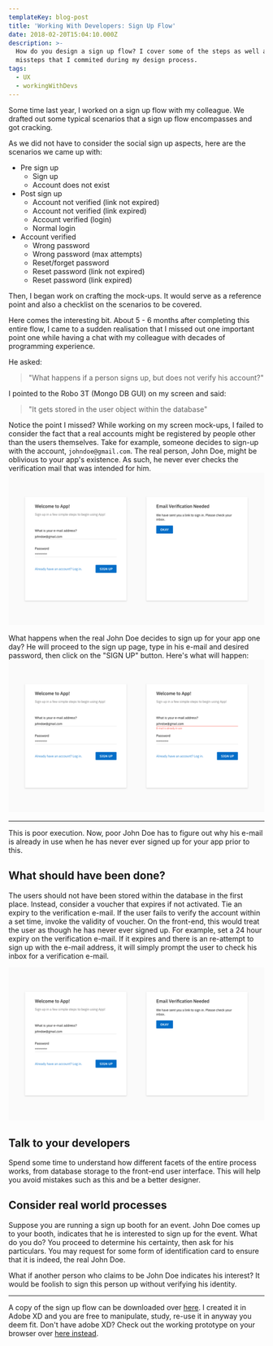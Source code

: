 ```yaml
---
templateKey: blog-post
title: 'Working With Developers: Sign Up Flow'
date: 2018-02-20T15:04:10.000Z
description: >-
  How do you design a sign up flow? I cover some of the steps as well as
  missteps that I commited during my design process.
tags:
  - UX
  - workingWithDevs
---
```

Some time last year, I worked on a sign up flow with my colleague. We drafted out some typical scenarios that a sign up flow encompasses and got cracking.

As we did not have to consider the social sign up aspects, here are the scenarios we came up with: 

* Pre sign up
  * Sign up 
  * Account does not exist
* Post sign up
  * Account not verified (link not expired)
  * Account not verified (link expired)
  * Account verified (login)
  * Normal login
* Account verified
  * Wrong password
  * Wrong password (max attempts)
  * Reset/forget password
  * Reset password (link not expired)
  * Reset password (link expired)

Then, I began work on crafting the mock-ups. It would serve as a reference point and also a checklist on the scenarios to be covered.

Here comes the interesting bit. About 5 - 6 months after completing this entire flow, I came to a sudden realisation that I missed out one important point one while having a chat with my colleague with decades of programming experience.

He asked:

> "What happens if a person signs up, but does not verify his account?" 

 I pointed to the Robo 3T (Mongo DB GUI) on my screen and said:

> "It gets stored in the user object within the database"

Notice the point I missed? While working on my screen mock-ups, I failed to consider the fact that a real accounts might be registered by people other than the users themselves. Take for example, someone decides to sign-up with the account, `johndoe@gmail.com`. The real person, John Doe, might be oblivious to your app's existence. As such, he never ever checks the verification mail that was intended for him.
![signup_badexample](../../../static/img/signup_sample__bad_example.png)

What happens when the real John Doe decides to sign up for your app one day? He will proceed to the sign up page, type in his e-mail and desired password, then click on the "SIGN UP" button. Here's what will happen:
![signup_badexample1](../../../static/img/signup_sample__bad_example_1.png)

- - -

This is poor execution. Now, poor John Doe has to figure out why his e-mail is already in use when he has never ever signed up for your app prior to this.

## What should have been done?

The users should not have been stored within the database in the first place. Instead, consider a voucher that expires if not activated. Tie an expiry to the verification e-mail. If the user fails to verify the account within a set time, invoke the validity of voucher. On the front-end, this would treat the user as though he has never ever signed up. For example, set a 24 hour expiry on the verification e-mail. If it expires and there is an re-attempt to sign up with the e-mail address, it will simply prompt the user to check his inbox for a verification e-mail.

![signup_badexample](../../../static/img/signup_sample__bad_example.png?raw=true)

## Talk to your developers

Spend some time to understand how different facets of the entire process works, from database storage to the front-end user interface. This will help you avoid mistakes such as this and be a better designer. 

## Consider real world processes

Suppose you are running a sign up booth for an event. John Doe comes up to your booth, indicates that he is interested to sign up for the event. What do you do? You proceed to determine his certainty, then ask for his particulars. You may request for some form of identification card to ensure that it is indeed, the real John Doe. 

What if another person who claims to be John Doe indicates his interest? It would be foolish to sign this person up without verifying his identity.

- - -

A copy of the sign up flow can be downloaded over [here](https://github.com/havesomeleeway/havesomeleeway.github.io/raw/master/_mockups/generic_signup.xd). I created it in Adobe XD and you are free to manipulate, study, re-use it in anyway you deem fit. Don't have adobe XD? Check out the working prototype on your browser over [here instead](https://xd.adobe.com/view/881505d9-e864-41c1-be2a-bc10d2b398cb).
